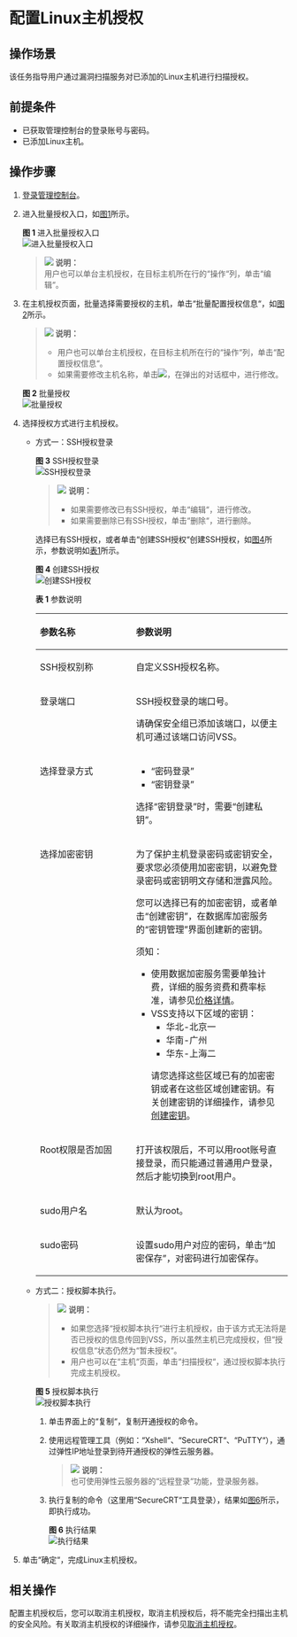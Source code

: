 # 配置Linux主机授权<a name="vss_01_0072"></a>

## 操作场景<a name="section12982110131912"></a>

该任务指导用户通过漏洞扫描服务对已添加的Linux主机进行扫描授权。

## 前提条件<a name="section1476173172214"></a>

-   已获取管理控制台的登录账号与密码。
-   已添加Linux主机。

## 操作步骤<a name="section038111403433"></a>

1.  [登录管理控制台](https://console.huaweicloud.com/)。
2.  进入批量授权入口，如[图1](#fig1441123313521)所示。

    **图 1**  进入批量授权入口<a name="fig1441123313521"></a>  
    ![](figures/进入批量授权入口.png "进入批量授权入口")

    >![](public_sys-resources/icon-note.gif) **说明：**   
    >用户也可以单台主机授权，在目标主机所在行的“操作“列，单击“编辑“。  

3.  在主机授权页面，批量选择需要授权的主机，单击“批量配置授权信息“，如[图2](#fig37091438195719)所示。

    >![](public_sys-resources/icon-note.gif) **说明：**   
    >-   用户也可以单台主机授权，在目标主机所在行的“操作“列，单击“配置授权信息“。  
    >-   如果需要修改主机名称，单击![](figures/编辑小图标.png)，在弹出的对话框中，进行修改。  

    **图 2**  批量授权<a name="fig37091438195719"></a>  
    ![](figures/批量授权.png "批量授权")

4.  选择授权方式进行主机授权。
    -   方式一：SSH授权登录

        **图 3**  SSH授权登录<a name="fig24694146195"></a>  
        ![](figures/SSH授权登录.png "SSH授权登录")

        >![](public_sys-resources/icon-note.gif) **说明：**   
        >-   如果需要修改已有SSH授权，单击“编辑“，进行修改。  
        >-   如果需要删除已有SSH授权，单击“删除“，进行删除。  

        选择已有SSH授权，或者单击“创建SSH授权“创建SSH授权，如[图4](#fig19477214111918)所示，参数说明如[表1](#table1448281421911)所示。

        **图 4**  创建SSH授权<a name="fig19477214111918"></a>  
        ![](figures/创建SSH授权.png "创建SSH授权")

        **表 1**  参数说明

        <a name="table1448281421911"></a>
        <table><thead align="left"><tr id="row6478214131913"><th class="cellrowborder" valign="top" width="38.07%" id="mcps1.2.3.1.1"><p id="p184781147195"><a name="p184781147195"></a><a name="p184781147195"></a>参数名称</p>
        </th>
        <th class="cellrowborder" valign="top" width="61.92999999999999%" id="mcps1.2.3.1.2"><p id="p147851411916"><a name="p147851411916"></a><a name="p147851411916"></a>参数说明</p>
        </th>
        </tr>
        </thead>
        <tbody><tr id="row14793148194"><td class="cellrowborder" valign="top" width="38.07%" headers="mcps1.2.3.1.1 "><p id="p34791614161911"><a name="p34791614161911"></a><a name="p34791614161911"></a>SSH授权别称</p>
        </td>
        <td class="cellrowborder" valign="top" width="61.92999999999999%" headers="mcps1.2.3.1.2 "><p id="p1747971441910"><a name="p1747971441910"></a><a name="p1747971441910"></a>自定义SSH授权名称。</p>
        </td>
        </tr>
        <tr id="row44799142191"><td class="cellrowborder" valign="top" width="38.07%" headers="mcps1.2.3.1.1 "><p id="p13479111431913"><a name="p13479111431913"></a><a name="p13479111431913"></a>登录端口</p>
        </td>
        <td class="cellrowborder" valign="top" width="61.92999999999999%" headers="mcps1.2.3.1.2 "><p id="p14878244164012"><a name="p14878244164012"></a><a name="p14878244164012"></a>SSH授权登录的端口号。</p>
        <p id="p147971413192"><a name="p147971413192"></a><a name="p147971413192"></a>请确保安全组已添加该端口，以便主机可通过该端口访问VSS。</p>
        </td>
        </tr>
        <tr id="row144819141191"><td class="cellrowborder" valign="top" width="38.07%" headers="mcps1.2.3.1.1 "><p id="p347911413194"><a name="p347911413194"></a><a name="p347911413194"></a>选择登录方式</p>
        </td>
        <td class="cellrowborder" valign="top" width="61.92999999999999%" headers="mcps1.2.3.1.2 "><a name="ul6480181481912"></a><a name="ul6480181481912"></a><ul id="ul6480181481912"><li><span class="parmvalue" id="parmvalue54801414191913"><a name="parmvalue54801414191913"></a><a name="parmvalue54801414191913"></a>“密码登录”</span></li><li><span class="parmvalue" id="parmvalue1548001451911"><a name="parmvalue1548001451911"></a><a name="parmvalue1548001451911"></a>“密钥登录”</span></li></ul>
        <p id="p2481514121911"><a name="p2481514121911"></a><a name="p2481514121911"></a>选择<span class="parmvalue" id="parmvalue34805144196"><a name="parmvalue34805144196"></a><a name="parmvalue34805144196"></a>“密钥登录”</span>时，需要<span class="parmvalue" id="parmvalue144801614131910"><a name="parmvalue144801614131910"></a><a name="parmvalue144801614131910"></a>“创建私钥”</span>。</p>
        </td>
        </tr>
        <tr id="row174811414131910"><td class="cellrowborder" valign="top" width="38.07%" headers="mcps1.2.3.1.1 "><p id="p1248191401910"><a name="p1248191401910"></a><a name="p1248191401910"></a>选择加密密钥</p>
        </td>
        <td class="cellrowborder" valign="top" width="61.92999999999999%" headers="mcps1.2.3.1.2 "><p id="p6310449102613"><a name="p6310449102613"></a><a name="p6310449102613"></a>为了保护主机登录密码或密钥安全，要求您必须使用加密密钥，以避免登录密码或密钥明文存储和泄露风险。</p>
        <p id="p0481214191913"><a name="p0481214191913"></a><a name="p0481214191913"></a>您可以选择已有的加密密钥，或者单击<span class="parmvalue" id="parmvalue4481414131918"><a name="parmvalue4481414131918"></a><a name="parmvalue4481414131918"></a>“创建密钥”</span>，在数据库加密服务的<span class="wintitle" id="wintitle431673312219"><a name="wintitle431673312219"></a><a name="wintitle431673312219"></a>“密钥管理”</span>界面创建新的密钥。</p>
        <div class="notice" id="note1049461015267"><a name="note1049461015267"></a><a name="note1049461015267"></a><span class="noticetitle"> 须知： </span><div class="noticebody"><a name="ul37241450132619"></a><a name="ul37241450132619"></a><ul id="ul37241450132619"><li>使用数据加密服务需要单独计费，详细的服务资费和费率标准，请参见<a href="https://www.huaweicloud.com/pricing.html?tab=detail#/dew" target="_blank" rel="noopener noreferrer">价格详情</a>。</li><li>VSS支持以下区域的密钥：<a name="ul791718300011"></a><a name="ul791718300011"></a><ul id="ul791718300011"><li>华北-北京一</li><li>华南-广州</li><li>华东-上海二</li></ul>
        <p id="p122782719372"><a name="p122782719372"></a><a name="p122782719372"></a>请您选择这些区域已有的加密密钥或者在这些区域创建密钥。有关创建密钥的详细操作，请参见<a href="https://support.huaweicloud.com/usermanual-dew/zh-cn_topic_0034324884.html" target="_blank" rel="noopener noreferrer">创建密钥</a>。</p>
        </li></ul>
        </div></div>
        </td>
        </tr>
        <tr id="row1548161491918"><td class="cellrowborder" valign="top" width="38.07%" headers="mcps1.2.3.1.1 "><p id="p34811214141919"><a name="p34811214141919"></a><a name="p34811214141919"></a>Root权限是否加固</p>
        </td>
        <td class="cellrowborder" valign="top" width="61.92999999999999%" headers="mcps1.2.3.1.2 "><p id="p114811514141910"><a name="p114811514141910"></a><a name="p114811514141910"></a>打开该权限后，不可以用root账号直接登录，而只能通过普通用户登录，然后才能切换到root用户。</p>
        </td>
        </tr>
        <tr id="row9481214121910"><td class="cellrowborder" valign="top" width="38.07%" headers="mcps1.2.3.1.1 "><p id="p148117142197"><a name="p148117142197"></a><a name="p148117142197"></a>sudo用户名</p>
        </td>
        <td class="cellrowborder" valign="top" width="61.92999999999999%" headers="mcps1.2.3.1.2 "><p id="p0481191441916"><a name="p0481191441916"></a><a name="p0481191441916"></a>默认为root。</p>
        </td>
        </tr>
        <tr id="row148281481916"><td class="cellrowborder" valign="top" width="38.07%" headers="mcps1.2.3.1.1 "><p id="p174824143190"><a name="p174824143190"></a><a name="p174824143190"></a>sudo密码</p>
        </td>
        <td class="cellrowborder" valign="top" width="61.92999999999999%" headers="mcps1.2.3.1.2 "><p id="p1148261416194"><a name="p1148261416194"></a><a name="p1148261416194"></a>设置sudo用户对应的密码，单击<span class="uicontrol" id="uicontrol048281411190"><a name="uicontrol048281411190"></a><a name="uicontrol048281411190"></a>“加密保存”</span>，对密码进行加密保存。</p>
        </td>
        </tr>
        </tbody>
        </table>

    -   方式二：授权脚本执行。

        >![](public_sys-resources/icon-note.gif) **说明：**   
        >-   如果您选择“授权脚本执行“进行主机授权，由于该方式无法将是否已授权的信息传回到VSS，所以虽然主机已完成授权，但“授权信息“状态仍然为“暂未授权“。  
        >-   用户也可以在“主机“页面，单击“扫描授权“，通过授权脚本执行完成主机授权。  

        **图 5**  授权脚本执行<a name="fig17484131491910"></a>  
        ![](figures/授权脚本执行.png "授权脚本执行")

        1.  单击界面上的“复制“，复制开通授权的命令。
        2.  使用远程管理工具（例如：“Xshell“、“SecureCRT“、“PuTTY“），通过弹性IP地址登录到待开通授权的弹性云服务器。

            >![](public_sys-resources/icon-note.gif) **说明：**   
            >也可使用弹性云服务器的“远程登录“功能，登录服务器。  

        3.  执行复制的命令（这里用“SecureCRT“工具登录），结果如[图6](#fig13487814121911)所示，即执行成功。

            **图 6**  执行结果<a name="fig13487814121911"></a>  
            ![](figures/执行结果.png "执行结果")


5.  单击“确定“，完成Linux主机授权。

## 相关操作<a name="section18590144455814"></a>

配置主机授权后，您可以取消主机授权，取消主机授权后，将不能完全扫描出主机的安全风险。有关取消主机授权的详细操作，请参见[取消主机授权](取消主机授权.md)。


